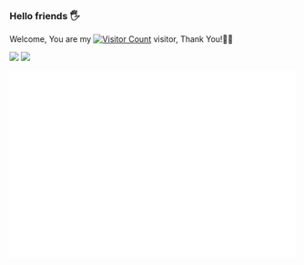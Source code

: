 <!-- 首页访客统计 -->
### Hello friends 🖐️
Welcome, You are my [![Visitor Count](https://profile-counter.glitch.me/KPI0/count.svg)](https://kpi0.github.io/) visitor, Thank You!🎉🎉<br>

[![](https://img.shields.io/badge/-Altium%20Designer-FFFFFF?style=for-the-badge&logo=Altium%20Designer&logoColor=000000)](https://www.altium.com/)
[![](https://img.shields.io/badge/-Proteus-FFFFFF?style=for-the-badge&logo=React&logoColor=000000)](https://www.labcenter.com/)

<!-- GitHub数据统计 -->
![Metrics](/github-metrics.svg)
